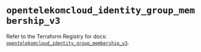 # `opentelekomcloud_identity_group_membership_v3`

Refer to the Terraform Registry for docs: [`opentelekomcloud_identity_group_membership_v3`](https://registry.terraform.io/providers/opentelekomcloud/opentelekomcloud/1.36.19/docs/resources/identity_group_membership_v3).
